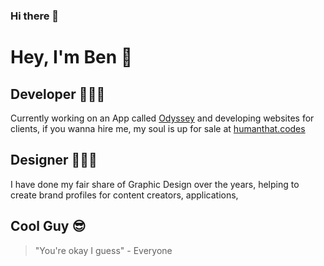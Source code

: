 ### Hi there 👋

# Hey, I'm Ben 👋
## Developer 👨🏻‍💻
Currently working on an App called [Odyssey](https://github.com/TLClassless/Odyssey) and developing websites for clients, if you wanna hire me, my soul is up for sale at [humanthat.codes](http://humanthat.codes)
## Designer  👨🏻‍🎨
I have done my fair share of Graphic Design over the years, helping to create brand profiles for content creators, applications, 
## Cool Guy 😎
>"You're okay I guess" - Everyone

<!--
**TLClassless/TLClassless** is a ✨ _special_ ✨ repository because its `README.md` (this file) appears on your GitHub profile.

Here are some ideas to get you started:

- 🔭 I’m currently working on ...
- 🌱 I’m currently learning ...
- 👯 I’m looking to collaborate on ...
- 🤔 I’m looking for help with ...
- 💬 Ask me about ...
- 📫 How to reach me: ...
- 😄 Pronouns: ...
- ⚡ Fun fact: ...
-->
